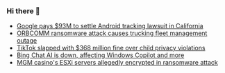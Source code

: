 ### Hi there 👋

<!--START_SECTION:feed-->
* [Google pays $93M to settle Android tracking lawsuit in California](https://www.bleepingcomputer.com/news/google/google-pays-93m-to-settle-android-tracking-lawsuit-in-california/)
* [ORBCOMM ransomware attack causes trucking fleet management outage](https://www.bleepingcomputer.com/news/security/orbcomm-ransomware-attack-causes-trucking-fleet-management-outage/)
* [TikTok slapped with $368 million fine over child privacy violations](https://www.bleepingcomputer.com/news/technology/tiktok-slapped-with-368-million-fine-over-child-privacy-violations/)
* [Bing Chat AI is down, affecting Windows Copilot and more](https://www.bleepingcomputer.com/news/microsoft/bing-chat-ai-is-down-affecting-windows-copilot-and-more/)
* [MGM casino's ESXi servers allegedly encrypted in ransomware attack](https://www.bleepingcomputer.com/news/security/mgm-casinos-esxi-servers-allegedly-encrypted-in-ransomware-attack/)
<!--END_SECTION:feed-->

<!--
**frankenk/frankenk** is a ✨ _special_ ✨ repository because its `README.md` (this file) appears on your GitHub profile.

Here are some ideas to get you started:

- 🔭 I’m currently working on ...
- 🌱 I’m currently learning ...
- 👯 I’m looking to collaborate on ...
- 🤔 I’m looking for help with ...
- 💬 Ask me about ...
- 📫 How to reach me: ...
- 😄 Pronouns: ...
- ⚡ Fun fact: ...
-->



